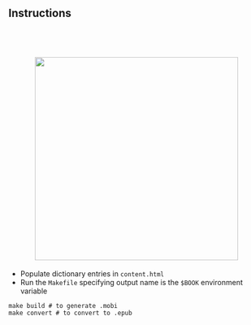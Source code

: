 ## Instructions

<h1 align="center">
  <br>
  <img src="https://github.com/user-attachments/assets/4672f9a1-3e99-456f-87a3-932bbc17b847" width="400">
</h1>

- Populate dictionary entries in `content.html`
- Run the `Makefile` specifying output name is the `$BOOK` environment variable

```make
make build # to generate .mobi
make convert # to convert to .epub
```

